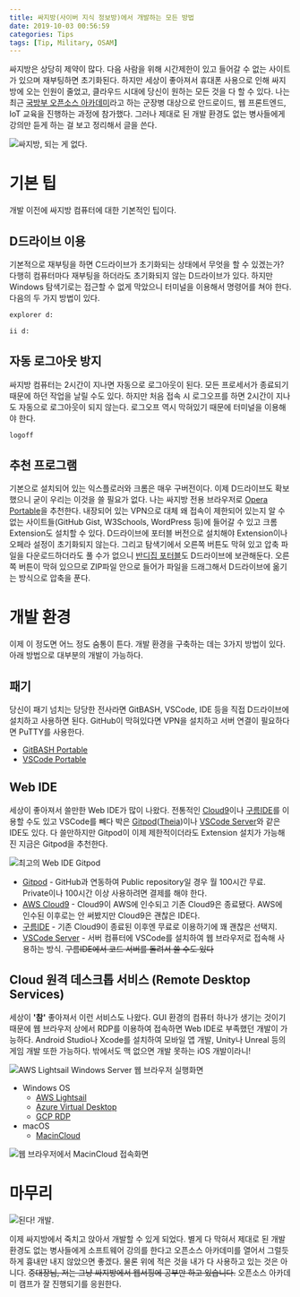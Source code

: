 ```yaml
---
title: 싸지방(사이버 지식 정보방)에서 개발하는 모든 방법
date: 2019-10-03 00:56:59
categories: Tips
tags: [Tip, Military, OSAM]
---
```

싸지방은 상당히 제약이 많다. 다음 사람을 위해 시간제한이 있고 들어갈 수 없는 사이트가 있으며 재부팅하면 초기화된다. 하지만 세상이 좋아져서 휴대폰 사용으로 인해 싸지방에 오는 인원이 줄었고, 클라우드 시대에 당신이 원하는 모든 것을 다 할 수 있다. 나는 최근 [국방부 오픈소스 아카데미](http://osam.kr)라고 하는 군장병 대상으로 안드로이드, 웹 프론트엔드, IoT 교육을 진행하는 과정에 참가했다. 그러나 제대로 된 개발 환경도 없는 병사들에게 강의만 듣게 하는 걸 보고 정리해서 글을 쓴다.
<!-- more -->

![싸지방, 되는 게 없다.](https://user-images.githubusercontent.com/14247340/66091880-90f77d00-e5c4-11e9-8c68-cbfa61fd32d2.png)

# 기본 팁
개발 이전에 싸지방 컴퓨터에 대한 기본적인 팁이다.

## D드라이브 이용
기본적으로 재부팅을 하면 C드라이브가 초기화되는 상태에서 무엇을 할 수 있겠는가? 다행히 컴퓨터마다 재부팅을 하더라도 초기화되지 않는 D드라이브가 있다. 하지만 Windows 탐색기로는 접근할 수 없게 막았으니 터미널을 이용해서 명령어를 쳐야 한다. 다음의 두 가지 방법이 있다.

```sh CMD (명령 프롬프트)
explorer d:
```

```sh PowerShell
ii d:
```

## 자동 로그아웃 방지
싸지방 컴퓨터는 2시간이 지나면 자동으로 로그아웃이 된다. 모든 프로세서가 종료되기 때문에 하던 작업을 날릴 수도 있다. 하지만 처음 접속 시 로그오프를 하면 2시간이 지나도 자동으로 로그아웃이 되지 않는다. 로그오프 역시 막혀있기 때문에 터미널을 이용해야 한다.

```sh CMD or PowerShell
logoff
```

## 추천 프로그램
기본으로 설치되어 있는 익스플로러와 크롬은 매우 구버전이다. 이제 D드라이브도 확보했으니 굳이 우리는 이것을 쓸 필요가 없다. 나는 싸지방 전용 브라우저로 [Opera Portable](https://portableapps.com/apps/internet/opera_portable)을 추천한다. 내장되어 있는 VPN으로 대체 왜 접속이 제한되어 있는지 알 수 없는 사이트들(GitHub Gist, W3Schools, WordPress 등)에 들어갈 수 있고 크롬 Extension도 설치할 수 있다. D드라이브에 포터블 버전으로 설치해야 Extension이나 오페라 설정이 초기화되지 않는다. 그리고 탐색기에서 오른쪽 버튼도 막혀 있고 압축 파일을 다운로드하더라도 풀 수가 없으니 [반디집 포터블](https://dl.bandisoft.com/bandizip.kr/BANDIZIP-PORTABLE-KR-32BIT.ZIP)도 D드라이브에 보관해둔다. 오른쪽 버튼이 막혀 있으므로 ZIP파일 안으로 들어가 파일을 드래그해서 D드라이브에 옮기는 방식으로 압축을 푼다.

# 개발 환경
이제 이 정도면 어느 정도 숨통이 튼다. 개발 환경을 구축하는 데는 3가지 방법이 있다. 아래 방법으로 대부분의 개발이 가능하다.

## 패기
당신이 패기 넘치는 당당한 전사라면 GitBASH, VSCode, IDE 등을 직접 D드라이브에 설치하고 사용하면 된다. GitHub이 막혀있다면 VPN을 설치하고 서버 연결이 필요하다면 PuTTY를 사용한다.

- [GitBASH Portable](https://github.com/git-for-windows/git/releases/download/v2.23.0.windows.1/PortableGit-2.23.0-32-bit.7z.exe)
- [VSCode Portable](https://code.visualstudio.com/docs/editor/portable)

## Web IDE
세상이 좋아져서 쓸만한 Web IDE가 많이 나왔다. 전통적인 [Cloud9](https://aws.amazon.com/cloud9)이나 [구름IDE](https://ide.goorm.io)를 이용할 수도 있고 VSCode를 빼다 박은 [Gitpod](https://www.gitpod.io)([Theia](https://github.com/eclipse-theia/theia))이나 [VSCode Server](https://github.com/cdr/code-server)와 같은 IDE도 있다. 다 쓸만하지만 Gitpod이 이제 제한적이더라도 Extension 설치가 가능해진 지금은 Gitpod을 추천한다.

![최고의 Web IDE Gitpod](https://user-images.githubusercontent.com/14247340/66136777-000db980-e637-11e9-92f7-4c4df0b080bd.jpg)

- [Gitpod](https://www.gitpod.io) - GitHub과 연동하여 Public repository일 경우 월 100시간 무료. Private이나 100시간 이상 사용하려면 결제를 해야 한다.
- [AWS Cloud9](https://aws.amazon.com/cloud9) - Cloud9이 AWS에 인수되고 기존 Cloud9은 종료됐다. AWS에 인수된 이후로는 안 써봤지만 Cloud9은 괜찮은 IDE다.
- [구름IDE](https://ide.goorm.io) - 기존 Cloud9이 종료된 이후엔 무료로 이용하기에 꽤 괜찮은 선택지.
- [VSCode Server](https://github.com/cdr/code-server) - 서버 컴퓨터에 VSCode를 설치하여 웹 브라우저로 접속해 사용하는 방식. ~~구름IDE에서 코드 서버를 돌려서 쓸 수도 있다~~

## Cloud 원격 데스크톱 서비스 (Remote Desktop Services)

세상이 **'참'** 좋아져서 이런 서비스도 나왔다. GUI 환경의 컴퓨터 하나가 생기는 것이기 때문에 웹 브라우저 상에서 RDP를 이용하여 접속하면 Web IDE로 부족했던 개발이 가능하다. Android Studio나 Xcode를 설치하여 모바일 앱 개발, Unity나 Unreal 등의 게임 개발 또한 가능하다. 밖에서도 맥 없으면 개발 못하는 iOS 개발이라니!

![AWS Lightsail Windows Server 웹 브라우저 실행화면](https://user-images.githubusercontent.com/14247340/66137690-69da9300-e638-11e9-9c97-7ebde5aebd70.png)

- Windows OS
  - [AWS Lightsail](https://aws.amazon.com/ko/lightsail)
  - [Azure Virtual Desktop](https://azure.microsoft.com/ko-kr/services/virtual-desktop)
  - [GCP RDP](https://cloud.google.com/compute)
- macOS
  - [MacinCloud](https://www.macincloud.com)

![웹 브라우저에서 MacinCloud 접속화면](https://user-images.githubusercontent.com/14247340/66137692-6ba45680-e638-11e9-8eea-fdaa9b650d73.png)

# 마무리

![된다! 개발.](https://user-images.githubusercontent.com/14247340/66093562-bfc52180-e5cb-11e9-87da-350b80e0d50e.png)

이제 싸지방에서 죽치고 앉아서 개발할 수 있게 되었다. 별게 다 막혀서 제대로 된 개발 환경도 없는 병사들에게 소프트웨어 강의를 한다고 오픈소스 아카데미를 열어서 그럴듯하게 흉내만 내지 않았으면 좋겠다. 물론 위에 적은 것을 내가 다 사용하고 있는 것은 아니다. ~~중대장님, 저는 그냥 싸지방에서 웹서핑에 공부만 하고 있습니다.~~ 오픈소스 아카데미 캠프가 잘 진행되기를 응원한다.